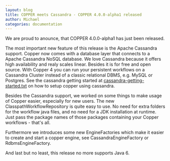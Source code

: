 ```yaml
---
layout: blog
title: COPPER meets Cassandra - COPPER 4.0.0-alpha1 released
author: Michael
categories: documentation
---
```


We are proud to anounce, that COPPER 4.0.0-alpha1 has just been released.

The most important new feature of this release is the Apache Cassandra support. Copper now comes with a database layer that connects to a Apache Cassandra NoSQL database.
We love Cassandra because it offers high availability and realy scales linear. Besides it is for free and open source.
With Copper 4 you can run your persistent workflows on a Cassandra Cluster instead of a classic relational DBMS, e.g. MySQL or Postgres.
See the cassandra getting started at [cassandra-getting-started.txt](https://github.com/copper-engine/copper-engine/blob/master/projects/copper-cassandra/cassandra-storage/cassandra-getting-started.txt) on how to setup copper using cassandra.

Besides the Cassandra support, we worked on some things to make usage of Copper easier, especially for new users.
The new ClasspathWorkflowRepository is quite easy to use. No need for extra folders for the workflow java files, and no need for a JDK installation at runtime.
Just pass the package names of those packages containing your Copper workflows - that's all.

Furthermore we introduces some new EngineFactories which make it easier to create and start a copper engine, see CassandraEngineFactory or RdbmsEngineFactory.

And last but no least, this release no more supports Java 6.
